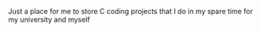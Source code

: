 Just a place for me to store C coding projects that I do in my spare time for my university and myself
